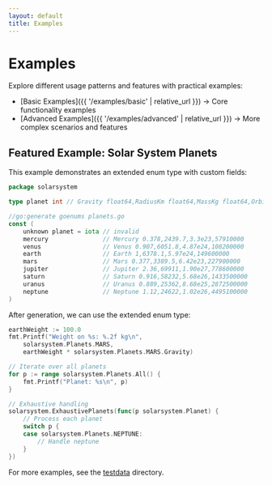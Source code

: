```yaml
---
layout: default
title: Examples
---
```


# Examples

Explore different usage patterns and features with practical examples:

- [Basic Examples]({{ '/examples/basic' | relative_url }}) → Core functionality examples
- [Advanced Examples]({{ '/examples/advanced' | relative_url }}) → More complex scenarios and features

## Featured Example: Solar System Planets

This example demonstrates an extended enum type with custom fields:

```go
package solarsystem

type planet int // Gravity float64,RadiusKm float64,MassKg float64,OrbitKm float64

//go:generate goenums planets.go
const (
    unknown planet = iota // invalid
    mercury               // Mercury 0.378,2439.7,3.3e23,57910000
    venus                 // Venus 0.907,6051.8,4.87e24,108200000
    earth                 // Earth 1,6378.1,5.97e24,149600000
    mars                  // Mars 0.377,3389.5,6.42e23,227900000
    jupiter               // Jupiter 2.36,69911,1.90e27,778600000
    saturn                // Saturn 0.916,58232,5.68e26,1433500000
    uranus                // Uranus 0.889,25362,8.68e25,2872500000
    neptune               // Neptune 1.12,24622,1.02e26,4495100000
)
```

After generation, we can use the extended enum type:

```go
earthWeight := 100.0
fmt.Printf("Weight on %s: %.2f kg\n", 
    solarsystem.Planets.MARS, 
    earthWeight * solarsystem.Planets.MARS.Gravity)

// Iterate over all planets
for p := range solarsystem.Planets.All() {
    fmt.Printf("Planet: %s\n", p)
}

// Exhaustive handling
solarsystem.ExhaustivePlanets(func(p solarsystem.Planet) {
    // Process each planet
    switch p {
    case solarsystem.Planets.NEPTUNE:
        // Handle neptune
    }
})
```
For more examples, see the [testdata](https://github.com/zarldev/goenums/tree/main/internal/testdata) directory.